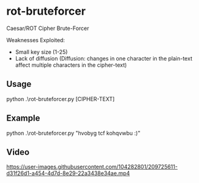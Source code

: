 # rot-bruteforcer
Caesar/ROT Cipher Brute-Forcer

Weaknesses Exploited:
- Small key size (1-25)
- Lack of diffusion
(Diffusion: changes in one character in the plain-text affect multiple characters in the cipher-text)

## Usage
python .\rot-bruteforcer.py [CIPHER-TEXT]

## Example
python .\rot-bruteforcer.py "hvobyg tcf kohqvwbu :)"

## Video

https://user-images.githubusercontent.com/104282801/209725611-d31f26d1-a454-4d7d-8e29-22a3438e34ae.mp4

